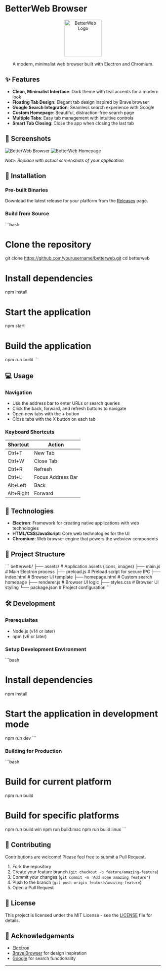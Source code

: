 # BetterWeb Browser

<p align="center">
  <img src="assets/icon.png" alt="BetterWeb Logo" width="120" height="120">
</p>

<p align="center">
  A modern, minimalist web browser built with Electron and Chromium.
</p>

## ✨ Features

- **Clean, Minimalist Interface**: Dark theme with teal accents for a modern look
- **Floating Tab Design**: Elegant tab design inspired by Brave browser
- **Google Search Integration**: Seamless search experience with Google
- **Custom Homepage**: Beautiful, distraction-free search page
- **Multiple Tabs**: Easy tab management with intuitive controls
- **Smart Tab Closing**: Close the app when closing the last tab

## 📸 Screenshots

![BetterWeb Browser](screenshots/browser.png)
![BetterWeb Homepage](screenshots/homepage.png)

*Note: Replace with actual screenshots of your application*

## 🚀 Installation

### Pre-built Binaries

Download the latest release for your platform from the [Releases](https://github.com/yourusername/betterweb/releases) page.

### Build from Source

\`\`\`bash
# Clone the repository
git clone https://github.com/yourusername/betterweb.git
cd betterweb

# Install dependencies
npm install

# Start the application
npm start

# Build the application
npm run build
\`\`\`

## 💻 Usage

### Navigation

- Use the address bar to enter URLs or search queries
- Click the back, forward, and refresh buttons to navigate
- Open new tabs with the + button
- Close tabs with the X button on each tab

### Keyboard Shortcuts

| Shortcut | Action |
|----------|--------|
| Ctrl+T | New Tab |
| Ctrl+W | Close Tab |
| Ctrl+R | Refresh |
| Ctrl+L | Focus Address Bar |
| Alt+Left | Back |
| Alt+Right | Forward |

## 🔧 Technologies

- **Electron**: Framework for creating native applications with web technologies
- **HTML/CSS/JavaScript**: Core web technologies for the UI
- **Chromium**: Web browser engine that powers the webview components

## 📁 Project Structure

\`\`\`
betterweb/
├── assets/               # Application assets (icons, images)
├── main.js               # Main Electron process
├── preload.js            # Preload script for secure IPC
├── index.html            # Browser UI template
├── homepage.html         # Custom search homepage
├── renderer.js           # Browser UI logic
├── styles.css            # Browser UI styling
└── package.json          # Project configuration
\`\`\`

## 🛠️ Development

### Prerequisites

- Node.js (v14 or later)
- npm (v6 or later)

### Setup Development Environment

\`\`\`bash
# Install dependencies
npm install

# Start the application in development mode
npm run dev
\`\`\`

### Building for Production

\`\`\`bash
# Build for current platform
npm run build

# Build for specific platforms
npm run build:win
npm run build:mac
npm run build:linux
\`\`\`

## 🤝 Contributing

Contributions are welcome! Please feel free to submit a Pull Request.

1. Fork the repository
2. Create your feature branch (`git checkout -b feature/amazing-feature`)
3. Commit your changes (`git commit -m 'Add some amazing feature'`)
4. Push to the branch (`git push origin feature/amazing-feature`)
5. Open a Pull Request

## 📝 License

This project is licensed under the MIT License - see the [LICENSE](LICENSE) file for details.

## 🙏 Acknowledgements

- [Electron](https://www.electronjs.org/)
- [Brave Browser](https://brave.com/) for design inspiration
- [Google](https://www.google.com/) for search functionality

---

<p align="center">
</p>
